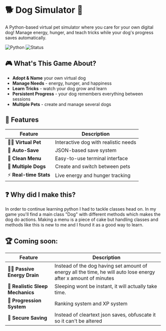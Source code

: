 # 🐕 Dog Simulator 🦴

A Python-based virtual pet simulator where you care for your own digital dog! Manage energy, hunger, and teach tricks while your dog's progress saves automatically.

![Python](https://img.shields.io/badge/Python-3.8+-blue.svg)
![Status](https://img.shields.io/badge/Status-Playing%20Now-green.svg)

## 🎮 What's This Game About?

- **Adopt & Name** your own virtual dog
- **Manage Needs** - energy, hunger, and happiness
- **Learn Tricks** - watch your dog grow and learn
- **Persistent Progress** - your dog remembers everything between sessions
- **Multiple Pets** - create and manage several dogs

## 🚀 Features

| Feature | Description |
|---------|-------------|
| 🐕‍🦺 **Virtual Pet** | Interactive dog with realistic needs |
| 💾 **Auto-Save** | JSON-based save system |
| 📱 **Clean Menu** | Easy-to-use terminal interface |
| 🎯 **Multiple Dogs** | Create and switch between pets |
| ⚡ **Real-time Stats** | Live energy and hunger tracking |

## ❓ Why did I make this?

In order to continue learning python I had to tackle classes head on. In my game you'll find a main class "Dog" with different methods which makes the dog do actions. Making a menu is a piece of cake but handling classes and methods like this is new to me and I found it as a good way to learn.

## 🏆 Coming soon:

| Feature | Description |
|---------|-------------|
| 🐕‍🦺 **Passive Energy Drain** | Instead of the dog having set amount of energy all the time, he will auto lose energy after x amount of minutes |
| 💾 **Realistic Sleep Mechanics** | Sleeping wont be instant, it will actually take time. |
| 📱 **Progression System** | Ranking system and XP system |
| 🎯 **Secure Saving** | Instead of cleartext json saves, obfuscate it so it can't be altered |